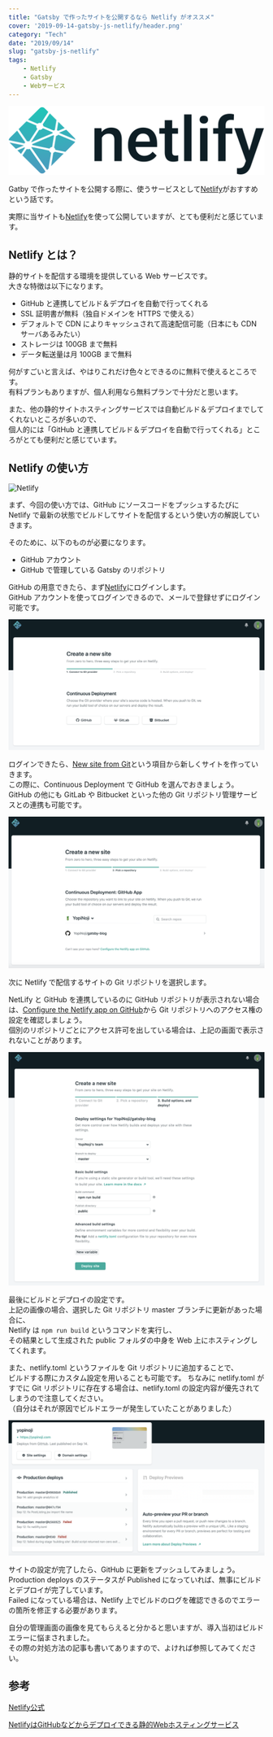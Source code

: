 ```yaml
---
title: "Gatsby で作ったサイトを公開するなら Netlify がオススメ"
cover: '2019-09-14-gatsby-js-netlify/header.png'
category: "Tech"
date: "2019/09/14"
slug: "gatsby-js-netlify"
tags:
    - Netlify
    - Gatsby
    - Webサービス
---
```


![Netlify](./netlify.png)

Gatby で作ったサイトを公開する際に、使うサービスとして[Netlify](https://www.netlify.com)がおすすめという話です。

実際に当サイトも[Netlify](https://www.netlify.com)を使って公開していますが、とても便利だと感じています。

## Netlify とは？

静的サイトを配信する環境を提供している Web サービスです。  
大きな特徴は以下になります。

- GitHub と連携してビルド＆デプロイを自動で行ってくれる
- SSL 証明書が無料（独自ドメインを HTTPS で使える）
- デフォルトで CDN によりキャッシュされて高速配信可能（日本にも CDN サーバあるみたい）
- ストレージは 100GB まで無料
- データ転送量は月 100GB まで無料

何がすごいと言えば、やはりこれだけ色々とできるのに無料で使えるところです。  
有料プランもありますが、個人利用なら無料プランで十分だと思います。

また、他の静的サイトホスティングサービスでは自動ビルド＆デプロイまでしてくれないところが多いので、  
個人的には「GitHub と連携してビルド＆デプロイを自動で行ってくれる」ところがとても便利だと感じています。

## Netlify の使い方

![Netlify](./netlify-top.png)

まず、今回の使い方では、GitHub にソースコードをプッシュするたびに  
Netlify で最新の状態でビルドしてサイトを配信するという使い方の解説していきます。

そのために、以下のものが必要になります。

- GitHub アカウント
- GitHub で管理している Gatsby のリポジトリ

GitHub の用意できたら、まず[Netlify](https://www.netlify.com)にログインします。  
GitHub アカウントを使ってログインできるので、メールで登録せずにログイン可能です。

![Netlify-create-new-site-01](./netlify-create-new-site-01.png)

ログインできたら、[New site from Git](https://app.netlify.com/start)という項目から新しくサイトを作っていきます。  
この際に、Continuous Deployment で GitHub を選んでおきましょう。  
GitHub の他にも GitLab や Bitbucket といった他の Git リポジトリ管理サービスとの連携も可能です。

![Netlify-create-new-site-02](./netlify-create-new-site-02.png)

次に Netlify で配信するサイトの Git リポジトリを選択します。

NetLify と GitHub を連携しているのに GitHub リポジトリが表示されない場合は、[Configure the Netlify app on GitHub](https://github.com/settings/installations)から Git リポジトリへのアクセス権の設定を確認しましょう。  
個別のリポジトリごとにアクセス許可を出している場合は、上記の画面で表示されないことがあります。

![Netlify-create-new-site-03](./netlify-create-new-site-03.png)

最後にビルドとデプロイの設定です。  
上記の画像の場合、選択した Git リポジトリ master ブランチに更新があった場合に、  
Netlify は `npm run build` というコマンドを実行し、  
その結果として生成された public フォルダの中身を Web 上にホスティングしてくれます。

また、netlify.toml というファイルを Git リポジトリに追加することで、  
ビルドする際にカスタム設定を用いることも可能です。
ちなみに netlify.toml がすでに Git リポジトリに存在する場合は、netlify.toml の設定内容が優先されてしまうので注意してください。  
（自分はそれが原因でビルドエラーが発生していたことがありました）

![Netlify](./netlify-site-status.png)

サイトの設定が完了したら、GitHub に更新をプッシュしてみましょう。  
Production deploys のステータスが Published になっていれば、無事にビルドとデプロイが完了しています。  
Failed になっている場合は、Netlify 上でビルドのログを確認できるのでエラーの箇所を修正する必要があります。

自分の管理画面の画像を見てもらえると分かると思いますが、導入当初はビルドエラーに悩まされました。  
その際の対処方法の記事も書いてありますので、よければ参照してみてください。

## 参考

[Netlify公式](https://www.netlify.com)

[NetlifyはGitHubなどからデプロイできる静的Webホスティングサービス](https://tech.qookie.jp/posts/info-netlify-static-web-deploy/)
